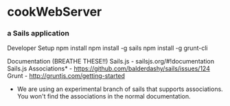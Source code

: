 # cookWebServer
### a Sails application

Developer Setup
npm install
npm install -g sails
npm install -g grunt-cli

Documentation (BREATHE THESE!!)
Sails.js - sailsjs.org/#!documentation
Sails.js Associations* - https://github.com/balderdashy/sails/issues/124
Grunt - http://gruntjs.com/getting-started

* We are using an experimental branch of sails that supports associations. You won't find the associations in the normal documentation.
